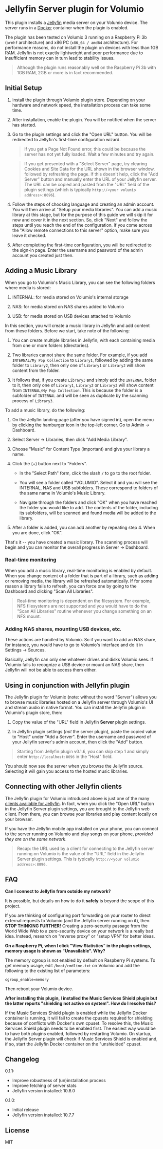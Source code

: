 # Jellyfin Server plugin for Volumio

This plugin installs a [Jellyfin](https://jellyfin.org/) media server on your Volumio device. The server runs in a [Docker](https://www.docker.com/) container when the plugin is enabled.

The plugin has been tested on Volumio 3 running on a Raspberry Pi 3b (`armhf` architecture) and x86 PC (`x86_64 / amd64` architecture). For performance reasons, do not install the plugin on devices with less than 1GB RAM. Jellyfin is not exactly lightweight and poor performance due to insufficient memory can in turn lead to stability issues.

>Although the plugin runs reasonably well on the Raspberry Pi 3b with 1GB RAM, 2GB or more is in fact recommended.

## Initial Setup

1. Install the plugin through Volumio plugin store. Depending on your hardware and network speed, the installation process can take some time.

2. After installation, enable the plugin. You will be notified when the server has started.

3. Go to the plugin settings and click the "Open URL" button. You will be redirected to Jellyfin's first-time configuration wizard.

    > If you get a Page Not Found error, this could be because the server has not yet fully loaded. Wait a few minutes and try again.

    > If you get presented with a "Select Server" page, try clearing Cookies and Site Data for the URL shown in the browser window, followed by refreshing the page. If this doesn't help, click the "Add Server" button and manually enter the URL of your Jellyfin server. The URL can be copied and pasted from the "URL" field of the plugin settings (which is typically `http://<your volumio address>:8096`).

4. Follow the steps of choosing language and creating an admin account. You will then arrive at "Setup your media libraries". You can add a music library at this stage, but for the purpose of this guide we will skip it for now and cover it in the next section. So, click "Next" and follow the steps until you reach the end of the configuration. If you come across the "Allow remote connections to this server" option, make sure you leave it checked.

5. After completing the first-time configuration, you will be redirected to the sign-in page. Enter the username and password of the admin account you created just then.

## Adding a Music Library

When you go to Volumio's Music Library, you can see the following folders where media is stored:

1. INTERNAL: for media stored on Volumio's internal storage

2. NAS: for media stored on NAS shares added to Volumio

3. USB: for media stored on USB devices attached to Volumio

In this section, you will create a music library in Jellyfin and add content from these folders. Before we start, take note of the following:

1. You can create multiple libraries in Jellyfin, with each containing media from one or more folders (directories).

2. Two libraries cannot share the same folder. For example, if you add `INTERNAL/My Pop Collection` to `Library1`, followed by adding the same folder to `Library2`, then only one of `Library1` or `Library2` will show content from the folder.

3. It follows that, if you create `Library3` and simply add the `INTERNAL` folder to it, then only one of `Library1`, `Library2` or `Library3` will show content from `INTERNAL/My Pop Collection`. This is because the folder is a subfolder of `INTERNAL` and will be seen as duplicate by the scanning process of `Library3`.

To add a music library, do the following:

1. On the Jellyfin landing page (after you have signed in), open the menu by clicking the hamburger icon in the top-left corner. Go to Admin -> Dashboard.

2. Select Server -> Libraries, then click "Add Media Library".

3. Choose "Music" for Content Type (important) and give your library a name. 

4. Click the (+) button next to "Folders".

    - In the "Select Path" form, click the slash `/` to go to the root folder.

    - You will see a folder called "VOLUMIO". Select it and you will see the INTERNAL, NAS and USB subfolders. These correspond to folders of the same name in Volumio's Music Library.

    - Navigate through the folders and click "OK" when you have reached the folder you would like to add. The contents of the folder, including its subfolders, will be scanned and found media will be added to the library.

5. After a folder is added, you can add another by repeating step 4. When you are done, click "OK".

That's it -- you have created a music library. The scanning process will begin and you can monitor the overall progress in Server -> Dashboard.

### Real-time monitoring

When you add a music library, real-time monitoring is enabled by default. When you change content of a folder that is part of a library, such as adding or removing media, the library will be refreshed automatically. If for some reason a library fails to refresh, you can force one by going to the Dashboard and clicking "Scan All Libraries".

>Real-time monitoring is dependent on the filesystem. For example, NFS filesystems are not supported and you would have to do the "Scan All Libraries" routine whenever you change something on an NFS mount.

### Adding NAS shares, mounting USB devices, etc.

These actions are handled by Volumio. So if you want to add an NAS share, for instance, you would have to go to Volumio's interface and do it in Settings -> Sources.

Basically, Jellyfin can only see whatever drives and disks Volumio sees. If Volumio fails to recognize a USB device or mount an NAS share, then Jellyfin will not be able to access them either.

## Using in conjunction with Jellyfin plugin

The Jellyfin plugin for Volumio (note: without the word "Server") allows you to browse music libraries hosted on a Jellyfin server through Volumio's UI and stream audio in native format. You can install the Jellyfin plugin in Volumio's plugin store, then:

1. Copy the value of the "URL" field in Jellyfin **Server** plugin settings.

2. In Jellyfin plugin settings (*not* the server plugin), paste the copied value to "Host" under "Add a Server". Enter the username and password of your Jellyfin server's admin account, then click the "Add" button.

> Starting from Jellyfin plugin v0.1.6, you can skip step 1 and simply enter `http://localhost:8096` in the "Host" field.

You should now see the server when you browse the Jellyfin source. Selecting it will gain you access to the hosted music libraries.

## Connecting with other Jellyfin clients

The Jellyfin plugin for Volumio introduced above is just one of the many [clients available for Jellyfin](https://jellyfin.org/clients/). In fact, when you click the "Open URL" button in the Jellyfin Server plugin settings, you are brought to the Jellyfin web client. From there, you can browse your libraries and play content locally on your browser.

If you have the Jellyfin mobile app installed on your phone, you can connect to the server running on Volumio and play songs on your phone, *provided they are on the same network*.

> Recap: the URL used by a client for connecting to the Jellyfin server running on Volumio is the value of the "URL" field in the Jellyfin Server plugin settings. This is typically `http://<your volumio address>:8096`.

## FAQ

**Can I connect to Jellyfin from outside my network?**

It is possible, but details on how to do it **safely** is beyond the scope of this project.

If you are thinking of configuring port forwarding on your router to direct external requests to Volumio (and the Jellyfin server running on it), then **STOP THINKING FURTHER!** Creating a zero-security passage from the World Wide Web to a zero-security device on your network is a really bad idea. Instead, research on "reverse proxy" or "setup VPN" for better ideas.

**On a Raspberry Pi, when I click "View Statistics" in the plugin settings, memory usage is shown as "Unavailable". Why?** 

The memory cgroup is not enabled by default on Raspberry Pi systems. To get memory usage, edit `/boot/cmdline.txt` on Volumio and add the following to the existing list of parameters:

```
cgroup_enable=memory
```

Then reboot your Volumio device.

**After installing this plugin, I installed the Music Services Shield plugin but the latter reports "shielding not active on system". How do I resolve this?**

If the Music Services Shield plugin is enabled while the Jellyfin Docker container is running, it will fail to create the cpusets required for shielding because of conflicts with Docker's own cpuset. To resolve this, the Music Services Shield plugin needs to be enabled first. The easiest way would be to have both plugins enabled, followed by restarting Volumio. On startup, the Jellyfin Server plugin will check if Music Services Shield is enabled and, if so, start the Jellyfin Docker container on the "unshielded" cpuset.

## Changelog

0.1.1:
- Improve robustness of (un)installation process
- Improve fetching of server stats
- Jellyfin version installed: 10.8.0

0.1.0:
- Initial release
- Jellyfin version installed: 10.7.7


## License

MIT